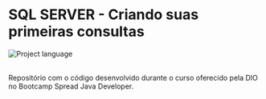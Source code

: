 # SQL SERVER - Criando suas primeiras consultas

<p align="left">
<img align="left" alt="Project language" src="https://img.shields.io/badge/Microsoft_SQL_Server-CC2927?style=for-the-badge&logo=microsoft-sql-server&logoColor=white">
</p>
<br>
<br>
<p align="left">Repositório com o código desenvolvido durante o curso oferecido pela DIO no Bootcamp Spread Java Developer.</p>
